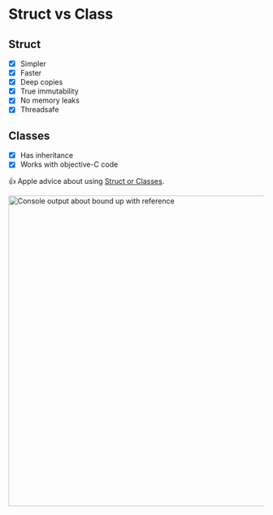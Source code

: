 
#  Struct vs Class

## Struct

- [x] Simpler
- [x] Faster
- [x] Deep copies
- [x] True immutability
- [x] No memory leaks
- [x] Threadsafe

## Classes

- [x] Has inheritance
- [x] Works with objective-C code

:+1: Apple advice about using [Struct or Classes](https://developer.apple.com/documentation/swift/choosing_between_structures_and_classes).


<img width="611" alt="Console output about bound up with reference" src="https://user-images.githubusercontent.com/15360190/50727047-496fbd80-1126-11e9-8e2e-b59ece3e244d.png">
